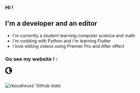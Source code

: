 ### Hi ! 

## I'm a developer and an editor

- I'm currently a student learning computer science and math
- I'm codding with Python and i'm learning Flutter
- I love editing videos using Premier Pro and After effect

### Go see my website ! :

[<img align='left' alt="rboud.pythonanywhere.com" width='22px' src='https://raw.githubusercontent.com/iconic/open-iconic/master/svg/globe.svg' />][website]

<br />
<br />
<br />

<img align='left' alt="rboudrouss' Github stats" src='https://github-readme-stats.vercel.app/api?username=rboudrouss&show_incos=true&hide_border=true' />

<br />
<br />
<br />
<br />

[website]: http://rboud.pythonanywhere.com/